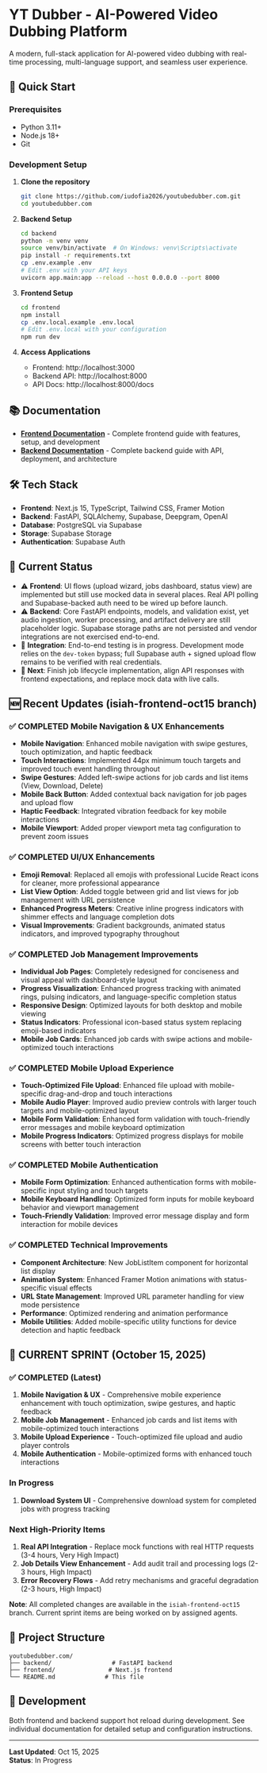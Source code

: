 # YT Dubber - AI-Powered Video Dubbing Platform

A modern, full-stack application for AI-powered video dubbing with real-time processing, multi-language support, and seamless user experience.

## 🚀 Quick Start

### Prerequisites
- Python 3.11+
- Node.js 18+
- Git

### Development Setup

1. **Clone the repository**
   ```bash
   git clone https://github.com/iudofia2026/youtubedubber.com.git
   cd youtubedubber.com
   ```

2. **Backend Setup**
   ```bash
   cd backend
   python -m venv venv
   source venv/bin/activate  # On Windows: venv\Scripts\activate
   pip install -r requirements.txt
   cp .env.example .env
   # Edit .env with your API keys
   uvicorn app.main:app --reload --host 0.0.0.0 --port 8000
   ```

3. **Frontend Setup**
   ```bash
   cd frontend
   npm install
   cp .env.local.example .env.local
   # Edit .env.local with your configuration
   npm run dev
   ```

4. **Access Applications**
   - Frontend: http://localhost:3000
   - Backend API: http://localhost:8000
   - API Docs: http://localhost:8000/docs

## 📚 Documentation

- **[Frontend Documentation](./frontend/README.md)** - Complete frontend guide with features, setup, and development
- **[Backend Documentation](./backend/README.md)** - Complete backend guide with API, deployment, and architecture

## 🛠 Tech Stack

- **Frontend**: Next.js 15, TypeScript, Tailwind CSS, Framer Motion
- **Backend**: FastAPI, SQLAlchemy, Supabase, Deepgram, OpenAI
- **Database**: PostgreSQL via Supabase
- **Storage**: Supabase Storage
- **Authentication**: Supabase Auth

## 🎯 Current Status

- ⚠️ **Frontend**: UI flows (upload wizard, jobs dashboard, status view) are implemented but still use mocked data in several places. Real API polling and Supabase-backed auth need to be wired up before launch.
- ⚠️ **Backend**: Core FastAPI endpoints, models, and validation exist, yet audio ingestion, worker processing, and artifact delivery are still placeholder logic. Supabase storage paths are not persisted and vendor integrations are not exercised end-to-end.
- 🔄 **Integration**: End-to-end testing is in progress. Development mode relies on the `dev-token` bypass; full Supabase auth + signed upload flow remains to be verified with real credentials.
- 🎯 **Next**: Finish job lifecycle implementation, align API responses with frontend expectations, and replace mock data with live calls.

## 🆕 Recent Updates (isiah-frontend-oct15 branch)

### ✅ COMPLETED Mobile Navigation & UX Enhancements
- **Mobile Navigation**: Enhanced mobile navigation with swipe gestures, touch optimization, and haptic feedback
- **Touch Interactions**: Implemented 44px minimum touch targets and improved touch event handling throughout
- **Swipe Gestures**: Added left-swipe actions for job cards and list items (View, Download, Delete)
- **Mobile Back Button**: Added contextual back navigation for job pages and upload flow
- **Haptic Feedback**: Integrated vibration feedback for key mobile interactions
- **Mobile Viewport**: Added proper viewport meta tag configuration to prevent zoom issues

### ✅ COMPLETED UI/UX Enhancements
- **Emoji Removal**: Replaced all emojis with professional Lucide React icons for cleaner, more professional appearance
- **List View Option**: Added toggle between grid and list views for job management with URL persistence
- **Enhanced Progress Meters**: Creative inline progress indicators with shimmer effects and language completion dots
- **Visual Improvements**: Gradient backgrounds, animated status indicators, and improved typography throughout

### ✅ COMPLETED Job Management Improvements
- **Individual Job Pages**: Completely redesigned for conciseness and visual appeal with dashboard-style layout
- **Progress Visualization**: Enhanced progress tracking with animated rings, pulsing indicators, and language-specific completion status
- **Responsive Design**: Optimized layouts for both desktop and mobile viewing
- **Status Indicators**: Professional icon-based status system replacing emoji-based indicators
- **Mobile Job Cards**: Enhanced job cards with swipe actions and mobile-optimized touch interactions

### ✅ COMPLETED Mobile Upload Experience
- **Touch-Optimized File Upload**: Enhanced file upload with mobile-specific drag-and-drop and touch interactions
- **Mobile Audio Player**: Improved audio preview controls with larger touch targets and mobile-optimized layout
- **Mobile Form Validation**: Enhanced form validation with touch-friendly error messages and mobile keyboard optimization
- **Mobile Progress Indicators**: Optimized progress displays for mobile screens with better touch interaction

### ✅ COMPLETED Mobile Authentication
- **Mobile Form Optimization**: Enhanced authentication forms with mobile-specific input styling and touch targets
- **Mobile Keyboard Handling**: Optimized form inputs for mobile keyboard behavior and viewport management
- **Touch-Friendly Validation**: Improved error message display and form interaction for mobile devices

### ✅ COMPLETED Technical Improvements
- **Component Architecture**: New JobListItem component for horizontal list display
- **Animation System**: Enhanced Framer Motion animations with status-specific visual effects
- **URL State Management**: Improved URL parameter handling for view mode persistence
- **Performance**: Optimized rendering and animation performance
- **Mobile Utilities**: Added mobile-specific utility functions for device detection and haptic feedback

## 🚧 CURRENT SPRINT (October 15, 2025)

### ✅ COMPLETED (Latest)
1. **Mobile Navigation & UX** - Comprehensive mobile experience enhancement with touch optimization, swipe gestures, and haptic feedback
2. **Mobile Job Management** - Enhanced job cards and list items with mobile-optimized touch interactions
3. **Mobile Upload Experience** - Touch-optimized file upload and audio player controls
4. **Mobile Authentication** - Mobile-optimized forms with enhanced touch interactions

### In Progress
1. **Download System UI** - Comprehensive download system for completed jobs with progress tracking

### Next High-Priority Items
1. **Real API Integration** - Replace mock functions with real HTTP requests (3-4 hours, Very High Impact)
2. **Job Details View Enhancement** - Add audit trail and processing logs (2-3 hours, High Impact)
3. **Error Recovery Flows** - Add retry mechanisms and graceful degradation (2-3 hours, High Impact)

**Note**: All completed changes are available in the `isiah-frontend-oct15` branch. Current sprint items are being worked on by assigned agents.

## 📁 Project Structure

```
youtubedubber.com/
├── backend/                 # FastAPI backend
├── frontend/               # Next.js frontend
└── README.md              # This file
```

## 🔧 Development

Both frontend and backend support hot reload during development. See individual documentation for detailed setup and configuration instructions.

---

**Last Updated**: Oct 15, 2025  
**Status**: In Progress
